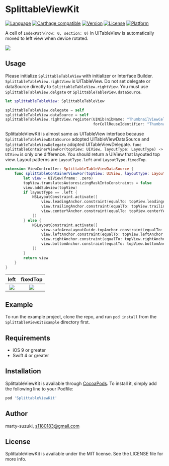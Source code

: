 # SplittableViewKit

[![Language](http://img.shields.io/badge/Language-Swift-orange.svg?style=flat
)](https://developer.apple.com/swift)
[![Carthage compatible](https://img.shields.io/badge/Carthage-compatible-4BC51D.svg?style=flat)](https://github.com/Carthage/Carthage)
[![Version](https://img.shields.io/cocoapods/v/SplittableViewKit.svg?style=flat)](https://cocoapods.org/pods/SplittableViewKit)
[![License](https://img.shields.io/cocoapods/l/SplittableViewKit.svg?style=flat)](https://cocoapods.org/pods/SplittableViewKit)
[![Platform](https://img.shields.io/cocoapods/p/SplittableViewKit.svg?style=flat)](https://cocoapods.org/pods/SplittableViewKit)

A cell of `IndexPath(row: 0, section: 0)` in UITableView is automatically moved to left view when device rotated.

![](./Images/sample.gif)

## Usage

Please initialize `SplittableTableView` with initializer or Interface Builder.
`SplittableTableView.rightView` is UITableView.
Do not set delegate or dataSource directly to `SplittableTableView.rightView`.
You must use `SplittableTableView.delgate` or `SplittableTableView.dataSource`.

```swift
let splittableTableView: SplittableTableView

splittableTableView.delegate = self
splittableTableView.dataSource = self
splittableTableView.rightView.register(UINib(nibName: "ThumbnailViewCell", bundle: nil),
                                       forCellReuseIdentifier: "ThumbnailViewCell")
```

SplittableViewKit is almost same as UITableView interface because `SplittableTableViewDataSource` adopted UITableViewDataSource and `SplittableTableViewDelegate` adopted UITableViewDelegate.
`func splittableContainerViewFor(topView: UIView, layoutType: LayoutType) -> UIView` is only one difference.
You should return a UIView that layouted top view. Layout patterns are `LayoutType.left` and `LayoutType.fixedTop`.

```swift
extension ViewController: SplittableTableViewDataSource {
    func splittableContainerViewFor(topView: UIView, layoutType: LayoutType) -> UIView {
        let view = UIView(frame: .zero)
        topView.translatesAutoresizingMaskIntoConstraints = false
        view.addSubview(topView)
        if layoutType == .left {
            NSLayoutConstraint.activate([
                view.leadingAnchor.constraint(equalTo: topView.leadingAnchor, constant: 0),
                view.trailingAnchor.constraint(equalTo: topView.trailingAnchor, constant: 0),
                view.centerYAnchor.constraint(equalTo: topView.centerYAnchor, constant: 0)
            ])
        } else {
            NSLayoutConstraint.activate([
                view.safeAreaLayoutGuide.topAnchor.constraint(equalTo: topView.topAnchor, constant: 0),
                view.leftAnchor.constraint(equalTo: topView.leftAnchor, constant: 0),
                view.rightAnchor.constraint(equalTo: topView.rightAnchor, constant: 0),
                view.bottomAnchor.constraint(equalTo: topView.bottomAnchor, constant: 0)
            ])
        }
        return view
    }
}
```

| left | fixedTop |
| :-: | :-: |
| ![](./Images/normal.gif) | ![](./Images/fixed.gif) |

## Example

To run the example project, clone the repo, and run `pod install` from the `SplittableViewKitExample` directory first.

## Requirements

- iOS 9 or greater
- Swift 4 or greater

## Installation

SplittableViewKit is available through [CocoaPods](https://cocoapods.org). To install
it, simply add the following line to your Podfile:

```ruby
pod 'SplittableViewKit'
```

## Author

marty-suzuki, s1180183@gmail.com

## License

SplittableViewKit is available under the MIT license. See the LICENSE file for more info.
